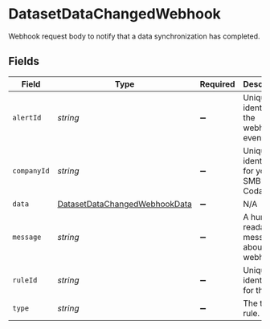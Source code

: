 # DatasetDataChangedWebhook

Webhook request body to notify that a data synchronization has completed.


## Fields

| Field                                                                                 | Type                                                                                  | Required                                                                              | Description                                                                           | Example                                                                               |
| ------------------------------------------------------------------------------------- | ------------------------------------------------------------------------------------- | ------------------------------------------------------------------------------------- | ------------------------------------------------------------------------------------- | ------------------------------------------------------------------------------------- |
| `alertId`                                                                             | *string*                                                                              | :heavy_minus_sign:                                                                    | Unique identifier of the webhook event.                                               |                                                                                       |
| `companyId`                                                                           | *string*                                                                              | :heavy_minus_sign:                                                                    | Unique identifier for your SMB in Codat.                                              | 8a210b68-6988-11ed-a1eb-0242ac120002                                                  |
| `data`                                                                                | [DatasetDataChangedWebhookData](../../models/shared/DatasetDataChangedWebhookData.md) | :heavy_minus_sign:                                                                    | N/A                                                                                   |                                                                                       |
| `message`                                                                             | *string*                                                                              | :heavy_minus_sign:                                                                    | A human readable message about the webhook.                                           |                                                                                       |
| `ruleId`                                                                              | *string*                                                                              | :heavy_minus_sign:                                                                    | Unique identifier for the rule.                                                       |                                                                                       |
| `type`                                                                                | *string*                                                                              | :heavy_minus_sign:                                                                    | The type of rule.                                                                     |                                                                                       |